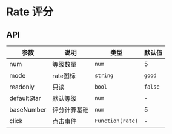 # Rate 评分

<ClientOnly>
  <doc-rate/>
</ClientOnly>

## API
|参数|说明|类型|默认值|
|---|---|---|---|
|num|等级数量|`num`|5|
|mode|rate图标|`string`|`good`|
|readonly|只读|`bool`|`false`|
|defaultStar|默认等级|`num`|-|
|baseNumber|评分计算基础|`num`|5|
|click|点击事件|`Function(rate)`|-|